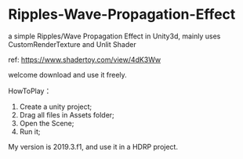 # Ripples-Wave-Propagation-Effect
a simple Ripples/Wave Propagation Effect in Unity3d, mainly uses CustomRenderTexture and Unlit Shader

ref: https://www.shadertoy.com/view/4dK3Ww

welcome download and use it freely.


HowToPlay：
1. Create a unity project;
2. Drag all files in Assets folder;
3. Open the Scene;
4. Run it;

My version is 2019.3.f1, and use it in a HDRP project.
